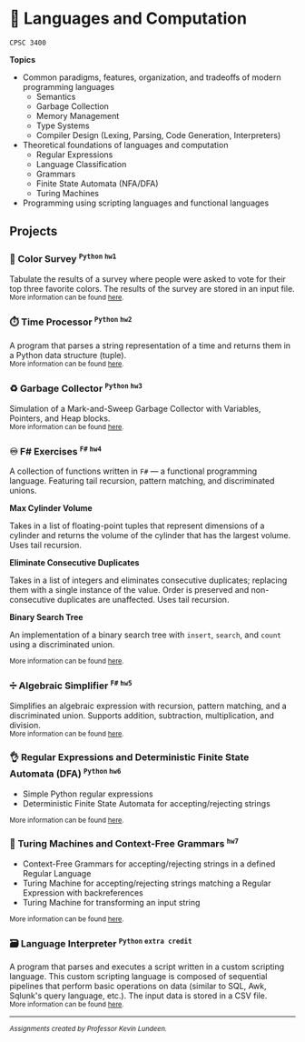 # 🧮 Languages and Computation

`CPSC 3400`

**Topics**

- Common paradigms, features, organization, and tradeoffs of modern programming
  languages
  - Semantics
  - Garbage Collection
  - Memory Management
  - Type Systems
  - Compiler Design (Lexing, Parsing, Code Generation, Interpreters)
- Theoretical foundations of languages and computation
  - Regular Expressions
  - Language Classification
  - Grammars
  - Finite State Automata (NFA/DFA)
  - Turing Machines
- Programming using scripting languages and functional languages


## Projects

### 🎨 Color Survey <sup>`Python` `hw1`</sup>

Tabulate the results of a survey where people were asked to vote for their top
three favorite colors. The results of the survey are stored in an input file.
<br/>
<sub>More information can be found
[here](/hw1/assignment/Homework%201%20-%20Python%20Color%20Survey.pdf).</sub>

### ⏱️ Time Processor <sup>`Python` `hw2`</sup>

A program that parses a string representation of a time and returns them in a
Python data structure (tuple).
<br/>
<sub>More information can be found
[here](/hw2/assignment/Homework%202%20-%20Python%20Time%20Processor.pdf).</sub>

### ♻️ Garbage Collector <sup>`Python` `hw3`</sup>

Simulation of a Mark-and-Sweep Garbage Collector with Variables, Pointers, and
Heap blocks.
<br/>
<sub>More information can be found
[here](/hw3/assignment/Homework%203%20-%20Python%20Garbage%20Collector.pdf).</sub>

### ♾️ F# Exercises <sup>`F#` `hw4`</sup>

A collection of functions written in `F#` — a functional programming language.
Featuring tail recursion, pattern matching, and discriminated unions.

**Max Cylinder Volume**

Takes in a list of floating-point tuples that represent dimensions of a cylinder
and returns the volume of the cylinder that has the largest volume. Uses tail
recursion.

**Eliminate Consecutive Duplicates**

Takes in a list of integers and eliminates consecutive duplicates; replacing
them with a single instance of the value. Order is preserved and non-
consecutive duplicates are unaffected. Uses tail recursion.

**Binary Search Tree**

An implementation of a binary search tree with `insert`, `search`, and `count`
using a discriminated union.

<sub>More information can be found
[here](/hw4/assignment/Homework%204%20-%20F#%20Exercises.pdf).</sub>

### ➗ Algebraic Simplifier <sup>`F#` `hw5`</sup>

Simplifies an algebraic expression with recursion, pattern matching, and a
discriminated union. Supports addition, subtraction, multiplication, and
division.
<br/>
<sub>More information can be found
[here](/hw5/assignment/Homework%205%20-%20F#%20Algebraic%20Simplifier.pdf).</sub>

### 👌 Regular Expressions and Deterministic Finite State Automata (DFA) <sup>`Python` `hw6`</sup>

- Simple Python regular expressions
- Deterministic Finite State Automata for accepting/rejecting strings

<sub>More information can be found
[here](/hw6/assignment/Homework%206%20-%20Formal%20Languages.pdf).</sub>

### 🎰 Turing Machines and Context-Free Grammars <sup>`hw7`</sup>

- Context-Free Grammars for accepting/rejecting strings in a defined Regular
  Language
- Turing Machine for accepting/rejecting strings matching a Regular Expression
  with backreferences
- Turing Machine for transforming an input string

<sub>More information can be found
[here](/hw7/assignment/Homework%207%20-%20Turing%20Machines.pdf).</sub>

### 🗃️ Language Interpreter <sup>`Python` `extra credit`</sup>

A program that parses and executes a script written in a custom scripting
language. This custom scripting language is composed of sequential pipelines
that perform basic operations on data (similar to SQL, Awk, Sqlunk's query
language, etc.). The input data is stored in a CSV file.
<br/>
<sub>More information can be found
[here](/extra_credit/assignment/Extra%20Credit%20Assignment%20-%20Language%20Interpreter.pdf).</sub>

---

*<small>Assignments created by Professor Kevin Lundeen.</small>*